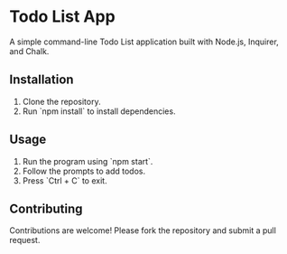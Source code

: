 # Todo List App

A simple command-line Todo List application built with Node.js, Inquirer, and Chalk.

## Installation
1. Clone the repository.
2. Run \`npm install\` to install dependencies.

## Usage
1. Run the program using \`npm start\`.
2. Follow the prompts to add todos.
3. Press \`Ctrl + C\` to exit.

## Contributing
Contributions are welcome! Please fork the repository and submit a pull request.